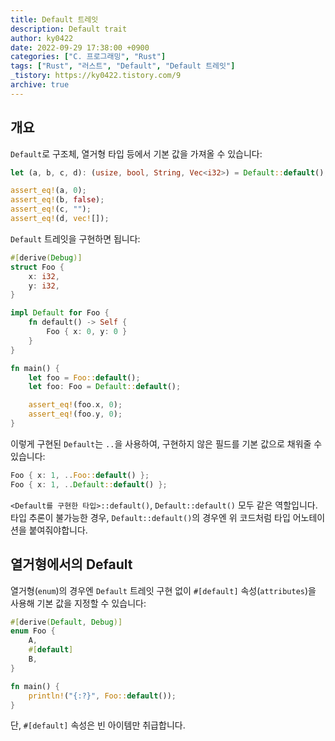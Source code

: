 ```yaml
---
title: Default 트레잇
description: Default trait
author: ky0422
date: 2022-09-29 17:38:00 +0900
categories: ["C. 프로그래밍", "Rust"]
tags: ["Rust", "러스트", "Default", "Default 트레잇"]
_tistory: https://ky0422.tistory.com/9
archive: true
---
```


## 개요

`Default`로 구조체, 열거형 타입 등에서 기본 값을 가져올 수 있습니다:

```rust
let (a, b, c, d): (usize, bool, String, Vec<i32>) = Default::default();

assert_eq!(a, 0);
assert_eq!(b, false);
assert_eq!(c, "");
assert_eq!(d, vec![]);
```

`Default` 트레잇을 구현하면 됩니다:

```rust
#[derive(Debug)]
struct Foo {
    x: i32,
    y: i32,
}

impl Default for Foo {
    fn default() -> Self {
        Foo { x: 0, y: 0 }
    }
}

fn main() {
    let foo = Foo::default();
    let foo: Foo = Default::default();

    assert_eq!(foo.x, 0);
    assert_eq!(foo.y, 0);
}
```

이렇게 구현된 `Default`는 `..`을 사용하여, 구현하지 않은 필드를 기본 값으로 채워줄 수 있습니다:

```rust
Foo { x: 1, ..Foo::default() };
Foo { x: 1, ..Default::default() };
```

`<Default를 구현한 타입>::default()`, `Default::default()` 모두 같은 역할입니다.  
타입 추론이 불가능한 경우, `Default::default()`의 경우엔 위 코드처럼 타입 어노테이션을 붙여줘야합니다.

## 열거형에서의 Default

열거형(`enum`)의 경우엔 `Default` 트레잇 구현 없이 `#[default]` 속성(`attributes`)을 사용해 기본 값을 지정할 수 있습니다:

```rust
#[derive(Default, Debug)]
enum Foo {
    A,
    #[default]
    B,
}

fn main() {
    println!("{:?}", Foo::default());
}
```

단, `#[default]` 속성은 빈 아이템만 취급합니다.
